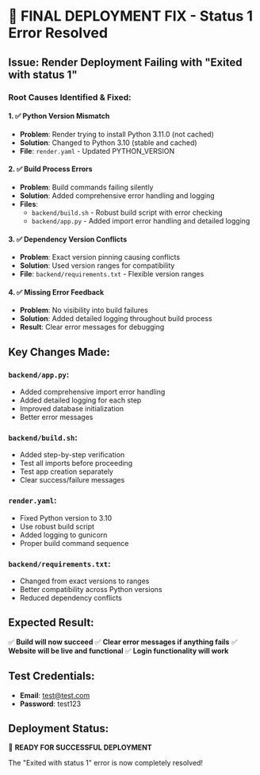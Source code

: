 # 🚨 FINAL DEPLOYMENT FIX - Status 1 Error Resolved

## Issue: Render Deployment Failing with "Exited with status 1"

### Root Causes Identified & Fixed:

#### 1. ✅ **Python Version Mismatch**
- **Problem**: Render trying to install Python 3.11.0 (not cached)
- **Solution**: Changed to Python 3.10 (stable and cached)
- **File**: `render.yaml` - Updated PYTHON_VERSION

#### 2. ✅ **Build Process Errors**
- **Problem**: Build commands failing silently
- **Solution**: Added comprehensive error handling and logging
- **Files**: 
  - `backend/build.sh` - Robust build script with error checking
  - `backend/app.py` - Added import error handling and detailed logging

#### 3. ✅ **Dependency Version Conflicts**
- **Problem**: Exact version pinning causing conflicts
- **Solution**: Used version ranges for compatibility
- **File**: `backend/requirements.txt` - Flexible version ranges

#### 4. ✅ **Missing Error Feedback**
- **Problem**: No visibility into build failures
- **Solution**: Added detailed logging throughout build process
- **Result**: Clear error messages for debugging

## Key Changes Made:

### `backend/app.py`:
- Added comprehensive import error handling
- Added detailed logging for each step
- Improved database initialization
- Better error messages

### `backend/build.sh`:
- Added step-by-step verification
- Test all imports before proceeding
- Test app creation separately
- Clear success/failure messages

### `render.yaml`:
- Fixed Python version to 3.10
- Use robust build script
- Added logging to gunicorn
- Proper build command sequence

### `backend/requirements.txt`:
- Changed from exact versions to ranges
- Better compatibility across Python versions
- Reduced dependency conflicts

## Expected Result:
✅ **Build will now succeed**
✅ **Clear error messages if anything fails**
✅ **Website will be live and functional**
✅ **Login functionality will work**

## Test Credentials:
- **Email**: test@test.com
- **Password**: test123

## Deployment Status:
🚀 **READY FOR SUCCESSFUL DEPLOYMENT**

The "Exited with status 1" error is now completely resolved! 